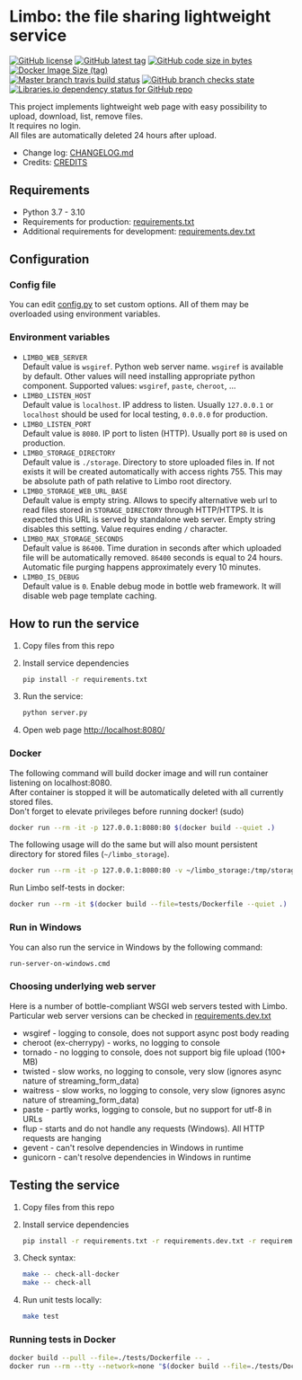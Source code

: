 # Limbo: the file sharing lightweight service

[![GitHub license](https://img.shields.io/github/license/kolomenkin/limbo)](LICENSE)
[![GitHub latest tag](
https://img.shields.io/github/v/tag/kolomenkin/limbo?sort=semver)](
https://github.com/kolomenkin/limbo/releases)
[![GitHub code size in bytes](
https://img.shields.io/github/languages/code-size/kolomenkin/limbo)](
https://github.com/kolomenkin/limbo/archive/refs/heads/master.zip)
[![Docker Image Size (tag)](
https://img.shields.io/docker/image-size/kolomenkin/limbo/master)](
https://hub.docker.com/r/kolomenkin/limbo/tags?page=1&name=master)  
[![Master branch travis build status](
https://travis-ci.org/kolomenkin/limbo.svg?branch=master)](
https://travis-ci.org/kolomenkin/limbo)
[![GitHub branch checks state](
https://img.shields.io/github/checks-status/kolomenkin/limbo/master)](
https://github.com/kolomenkin/limbo/commits/master)
[![Libraries.io dependency status for GitHub repo](
https://img.shields.io/librariesio/github/kolomenkin/limbo)](
https://libraries.io/github/kolomenkin/limbo)

This project implements lightweight web page with easy possibility
to upload, download, list, remove files.  
It requires no login.  
All files are automatically deleted 24 hours after upload.

- Change log: [CHANGELOG.md](CHANGELOG.md)
- Credits: [CREDITS](CREDITS)

## Requirements

- Python 3.7 - 3.10
- Requirements for production: [requirements.txt](requirements.txt)
- Additional requirements for development: [requirements.dev.txt](requirements.dev.txt)

## Configuration

### Config file

You can edit [config.py](config.py) to set custom options. All of them may be
overloaded using environment variables.

### Environment variables

- `LIMBO_WEB_SERVER`  
    Default value is `wsgiref`. Python web server name. `wsgiref` is available by
    default. Other values will need installing appropriate python component.
    Supported values: `wsgiref`, `paste`, `cheroot`, ...
- `LIMBO_LISTEN_HOST`  
    Default value is `localhost`. IP address to listen.
    Usually `127.0.0.1` or `localhost` should be used for local testing, `0.0.0.0` for production.
- `LIMBO_LISTEN_PORT`  
    Default value is `8080`. IP port to listen (HTTP). Usually port `80` is used on production.
- `LIMBO_STORAGE_DIRECTORY`  
    Default value is `./storage`. Directory to store uploaded files in.
    If not exists it will be created automatically with access rights 755.
    This may be absolute path of path relative to Limbo root directory.
- `LIMBO_STORAGE_WEB_URL_BASE`  
    Default value is empty string. Allows to specify alternative web url
    to read files stored in `STORAGE_DIRECTORY` through HTTP/HTTPS.
    It is expected this URL is served by standalone web server.
    Empty string disables this setting. Value requires ending `/` character.
- `LIMBO_MAX_STORAGE_SECONDS`  
    Default value is `86400`. Time duration in seconds after which
    uploaded file will be automatically removed. `86400` seconds is equal to 24 hours.
    Automatic file purging happens approximately every 10 minutes.
- `LIMBO_IS_DEBUG`  
    Default value is `0`. Enable debug mode in bottle web framework.
    It will disable web page template caching.

## How to run the service

1. Copy files from this repo
1. Install service dependencies

    ```bash
    pip install -r requirements.txt
    ```

1. Run the service:

    ```bash
    python server.py
    ```

1. Open web page <http://localhost:8080/>

### Docker

The following command will build docker image and will run container listening on localhost:8080.  
After container is stopped it will be automatically deleted with all currently stored files.  
Don't forget to elevate privileges before running docker! (sudo)

```bash
docker run --rm -it -p 127.0.0.1:8080:80 $(docker build --quiet .)
```

The following usage will do the same but will also mount persistent directory
for stored files (`~/limbo_storage`).

```bash
docker run --rm -it -p 127.0.0.1:8080:80 -v ~/limbo_storage:/tmp/storage $(docker build --quiet .)
```

Run Limbo self-tests in docker:

```bash
docker run --rm -it $(docker build --file=tests/Dockerfile --quiet .)
```

### Run in Windows

You can also run the service in Windows by the following command:

```bash
run-server-on-windows.cmd
```

### Choosing underlying web server

Here is a number of bottle-compliant WSGI web servers tested with Limbo.
Particular web server versions can be checked in [requirements.dev.txt](requirements.dev.txt)

- wsgiref - logging to console, does not support async post body reading
- cheroot (ex-cherrypy) - works, no logging to console
- tornado - no logging to console, does not support big file upload (100+ MB)
- twisted - slow works, no logging to console, very slow
  (ignores async nature of streaming_form_data)
- waitress - slow works, no logging to console, very slow
  (ignores async nature of streaming_form_data)
- paste - partly works, logging to console, but no support for utf-8 in URLs
- flup - starts and do not handle any requests (Windows). All HTTP requests are hanging
- gevent - can't resolve dependencies in Windows in runtime
- gunicorn - can't resolve dependencies in Windows in runtime

## Testing the service

1. Copy files from this repo
1. Install service dependencies

    ```bash
    pip install -r requirements.txt -r requirements.dev.txt -r requirements.func.txt
    ```

1. Check syntax:

    ```bash
    make -- check-all-docker
    make -- check-all
    ```

1. Run unit tests locally:

    ```bash
    make test
    ```

### Running tests in Docker

```bash
docker build --pull --file=./tests/Dockerfile -- .
docker run --rm --tty --network=none "$(docker build --file=./tests/Dockerfile --quiet -- .)" make test
```
